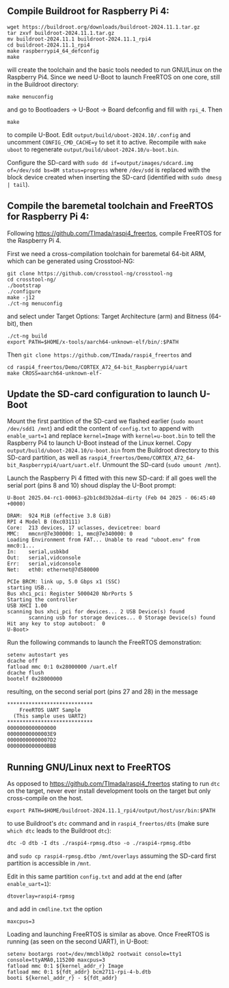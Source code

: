 ## Compile Buildroot for Raspberry Pi 4:

```
wget https://buildroot.org/downloads/buildroot-2024.11.1.tar.gz
tar zxvf buildroot-2024.11.1.tar.gz
mv buildroot-2024.11.1 buildroot-2024.11.1_rpi4
cd buildroot-2024.11.1_rpi4
make raspberrypi4_64_defconfig
make
```
will create the toolchain and the basic tools needed to run GNU/Linux
on the Raspberry Pi4. Since we need U-Boot to launch FreeRTOS on one core,
still in the Buildroot directory:
```
make menuconfig
```
and go to Bootloaders -> U-Boot -> Board defconfig and fill with ``rpi_4``. Then
```
make
```
to compile U-Boot. Edit ``output/build/uboot-2024.10/.config`` and uncomment ``CONFIG_CMD_CACHE=y``
to set it to active. Recompile with ``make uboot`` to regenerate 
``output/build/uboot-2024.10/u-boot.bin``.

Configure the SD-card with ``sudo dd if=output/images/sdcard.img of=/dev/sdd bs=8M status=progress``
where ``/dev/sdd`` is replaced with the block device created when inserting the SD-card (identified
with ``sudo dmesg | tail``).

## Compile the baremetal toolchain and FreeRTOS for Raspberry Pi 4:

Following https://github.com/TImada/raspi4_freertos, compile FreeRTOS for the Raspberry Pi 4. 

First we need a cross-compilation toolchain for baremetal 64-bit ARM, which can be generated using 
Crosstool-NG:
```
git clone https://github.com/crosstool-ng/crosstool-ng
cd crosstool-ng/
./bootstrap
./configure
make -j12
./ct-ng menuconfig
```
and select under Target Options: Target Architecture (arm) and Bitness (64-bit), then
```
./ct-ng build
export PATH=$HOME/x-tools/aarch64-unknown-elf/bin/:$PATH
```

Then ``git clone https://github.com/TImada/raspi4_freertos`` and
```
cd raspi4_freertos/Demo/CORTEX_A72_64-bit_Raspberrypi4/uart
make CROSS=aarch64-unknown-elf-
``` 

## Update the SD-card configuration to launch U-Boot

Mount the first partition of the SD-card we flashed earlier (``sudo mount /dev/sdd1 /mnt``) and
edit the content of ``config.txt`` to append with ``enable_uart=1`` and replace
``kernel=Image`` with ``kernel=u-boot.bin`` to tell the Raspberry Pi4 to launch U-Boot instead
of the Linux kernel. Copy ``output/build/uboot-2024.10/u-boot.bin`` from the Buildroot directory
to this SD-card partition, as well as ``raspi4_freertos/Demo/CORTEX_A72_64-bit_Raspberrypi4/uart/uart.elf``. Unmount the SD-card (``sudo umount /mnt``).

Launch the Raspberry Pi 4 fitted with this new SD-card: if all goes well the serial port (pins 
8 and 10) shoud display the U-Boot prompt:
```
U-Boot 2025.04-rc1-00063-g2b1c8d3b2da4-dirty (Feb 04 2025 - 06:45:40 +0000)

DRAM:  924 MiB (effective 3.8 GiB)
RPI 4 Model B (0xc03111)
Core:  213 devices, 17 uclasses, devicetree: board
MMC:   mmcnr@7e300000: 1, mmc@7e340000: 0
Loading Environment from FAT... Unable to read "uboot.env" from mmc0:1... 
In:    serial,usbkbd
Out:   serial,vidconsole
Err:   serial,vidconsole
Net:   eth0: ethernet@7d580000

PCIe BRCM: link up, 5.0 Gbps x1 (SSC)
starting USB...
Bus xhci_pci: Register 5000420 NbrPorts 5
Starting the controller
USB XHCI 1.00
scanning bus xhci_pci for devices... 2 USB Device(s) found
       scanning usb for storage devices... 0 Storage Device(s) found
Hit any key to stop autoboot:  0 
U-Boot> 
```
Run the following commands to launch the FreeRTOS demonstration:
```
setenv autostart yes
dcache off
fatload mmc 0:1 0x28000000 /uart.elf
dcache flush
bootelf 0x28000000
```
resulting, on the second serial port (pins 27 and 28) in the message

```
****************************                                                    
    FreeRTOS UART Sample                                                        
  (This sample uses UART2)                                                      
****************************                                                    
0000000000000000                                                                
00000000000003E9                                                                
00000000000007D2                                                                
0000000000000BBB                                                                
```

## Running GNU/Linux next to FreeRTOS

As opposed to https://github.com/TImada/raspi4_freertos stating to run ``dtc`` on the target, never
ever install development tools on the target but only cross-compile on the host.

```
export PATH=$HOME/buildroot-2024.11.1_rpi4/output/host/usr/bin:$PATH
```
to use Buildroot's ``dtc`` command and in ``raspi4_freertos/dts`` (make sure ``which dtc`` leads
to the Buildroot ``dtc``):
```
dtc -O dtb -I dts ./raspi4-rpmsg.dtso -o ./raspi4-rpmsg.dtbo
```
and ``sudo cp raspi4-rpmsg.dtbo /mnt/overlays`` assuming the SD-card first partition is accessible 
in ``/mnt``. 

Edit in this same partition ``config.txt`` and add at the end (after ``enable_uart=1``): 
```
dtoverlay=raspi4-rpmsg
```
and add in ``cmdline.txt`` the option
```
maxcpus=3
```
Loading and launching FreeRTOS is similar as above. Once FreeRTOS is running (as seen on the
second UART), in U-Boot:
```
setenv bootargs root=/dev/mmcblk0p2 rootwait console=tty1 console=ttyAMA0,115200 maxcpus=3
fatload mmc 0:1 ${kernel_addr_r} Image
fatload mmc 0:1 ${fdt_addr} bcm2711-rpi-4-b.dtb
booti ${kernel_addr_r} - ${fdt_addr}
```

